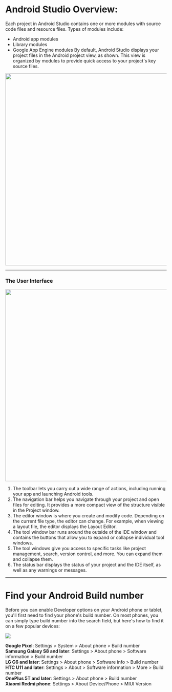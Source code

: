 
# Android Studio Overview:

Each project in Android Studio contains one or more modules with source code files and resource files. Types of modules include:
* Android app modules
* Library modules
* Google App Engine modules
By default, Android Studio displays your project files in the Android project view, as shown. This view is organized by modules to provide quick access to your project's key source files.
<img src="https://developer.android.com/studio/images/intro/project-android-view_2-1_2x.png" height=600>

***

### The User Interface

<img src="https://developer.android.com/studio/images/intro/main-window_2-2_2x.png" height=600>

1. The toolbar lets you carry out a wide range of actions, including running your app and launching Android tools.
2. The navigation bar helps you navigate through your project and open files for editing. It provides a more compact view of the structure visible in the Project window.
3. The editor window is where you create and modify code. Depending on the current file type, the editor can change. For example, when viewing a layout file, the editor displays the Layout Editor.
4. The tool window bar runs around the outside of the IDE window and contains the buttons that allow you to expand or collapse individual tool windows.
5. The tool windows give you access to specific tasks like project management, search, version control, and more. You can expand them and collapse them.
6. The status bar displays the status of your project and the IDE itself, as well as any warnings or messages.

***
# Find your Android Build number
Before you can enable Developer options on your Android phone or tablet, you'll first need to find your phone's build number. On most phones, you can simply type build number into the search field, but here's how to find it on a few popular devices:

![](https://images.idgesg.net/images/article/2019/01/android-build-number-100784089-large.jpg)

**Google Pixel**: Settings > System > About phone > Build number <br>
**Samsung Galaxy S8 and later**: Settings > About phone > Software information > Build number <br>
**LG G6 and later**: Settings > About phone > Software info > Build number <br>
**HTC U11 and later**: Settings > About > Software information > More > Build number <br>
**OnePlus 5T and later**: Settings > About phone > Build number <br>
**Xiaomi Redmi phone**: Settings > About Device/Phone >  MIUI Version <br>

